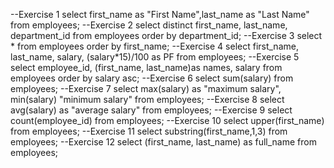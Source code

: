 --Exercise 1
select first_name as "First Name",last_name as "Last Name" from employees;
--Exercise 2
select distinct first_name, last_name, department_id from employees order by department_id;
--Exercise 3
select * from employees order by first_name;
--Exercise 4
select first_name, last_name, salary, (salary*15)/100 as PF from employees;
--Exercise 5
select employee_id, (first_name, last_name)as names, salary from employees order by salary asc;
--Exercise 6
select sum(salary) from employees;
--Exercise 7
select max(salary) as "maximum salary", min(salary) "minimum salary" from employees;
--Exercise 8
select avg(salary) as "average salary" from employees;
--Exercise 9
select count(employee_id) from employees;
--Exercise 10
select upper(first_name) from employees;
--Exercise 11
select substring(first_name,1,3) from employees;
--Exercise 12
select (first_name, last_name) as full_name from employees;
